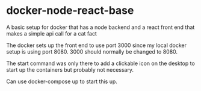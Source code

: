 # docker-node-react-base

A basic setup for docker that has a node backend and a react front end that makes a simple api call for a cat fact

The docker sets up the front end to use port 3000 since my local docker setup is using port 8080. 3000 should normally be changed to 8080.

The start command was only there to add a clickable icon on the desktop to start up the containers but probably not necessary.

Can use docker-compose up to start this up.
